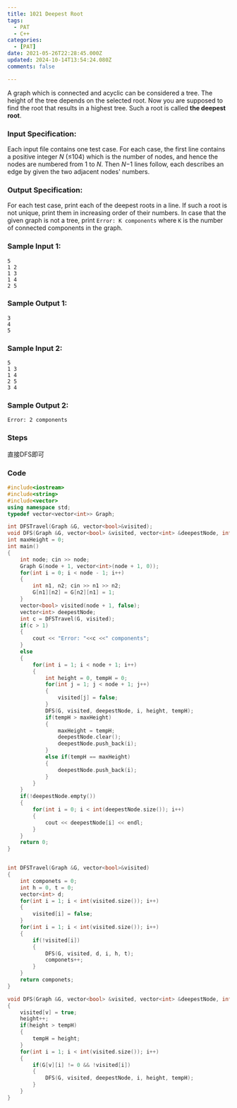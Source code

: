 ```yaml
---
title: 1021 Deepest Root
tags:
  - PAT
  - C++
categories:
  - [PAT]
date: 2021-05-26T22:28:45.000Z
updated: 2024-10-14T13:54:24.080Z
comments: false

---
```

A graph which is connected and acyclic can be considered a tree. The height of the tree depends on the selected root. Now you are supposed to find the root that results in a highest tree. Such a root is called **the deepest root**.
<!--more-->
### Input Specification:

Each input file contains one test case. For each case, the first line contains a positive integer *N* (≤104) which is the number of nodes, and hence the nodes are numbered from 1 to *N*. Then *N*−1 lines follow, each describes an edge by given the two adjacent nodes' numbers.

### Output Specification:

For each test case, print each of the deepest roots in a line. If such a root is not unique, print them in increasing order of their numbers. In case that the given graph is not a tree, print `Error: K components` where `K` is the number of connected components in the graph.

### Sample Input 1:

```shell
5
1 2
1 3
1 4
2 5
```

### Sample Output 1:

```shell
3
4
5
```

### Sample Input 2:

```shell
5
1 3
1 4
2 5
3 4
```

### Sample Output 2:

```shell
Error: 2 components
```

### Steps

直接DFS即可

### Code

```C++
#include<iostream>
#include<string>
#include<vector>
using namespace std;
typedef vector<vector<int>> Graph;

int DFSTravel(Graph &G, vector<bool>&visited);
void DFS(Graph &G, vector<bool> &visited, vector<int> &deepestNode, int v, int height,int&tempH);
int maxHeight = 0;
int main()
{
    int node; cin >> node;
    Graph G(node + 1, vector<int>(node + 1, 0));
    for(int i = 0; i < node - 1; i++)
    {
        int n1, n2; cin >> n1 >> n2;
        G[n1][n2] = G[n2][n1] = 1;
    }
    vector<bool> visited(node + 1, false);
    vector<int> deepestNode;
    int c = DFSTravel(G, visited);
    if(c > 1)
    {
        cout << "Error: "<<c <<" components";
    }
    else
    {
        for(int i = 1; i < node + 1; i++)
        {
            int height = 0, tempH = 0;
            for(int j = 1; j < node + 1; j++)
            {
                visited[j] = false;
            }
            DFS(G, visited, deepestNode, i, height, tempH);
            if(tempH > maxHeight)
            {
                maxHeight = tempH;
                deepestNode.clear();
                deepestNode.push_back(i);
            }
            else if(tempH == maxHeight)
            {
                deepestNode.push_back(i);
            }
        }
    }
    if(!deepestNode.empty())
    {
        for(int i = 0; i < int(deepestNode.size()); i++)
        {
            cout << deepestNode[i] << endl;
        }
    }
    return 0;
}


int DFSTravel(Graph &G, vector<bool>&visited)
{
    int componets = 0;
    int h = 0, t = 0;
    vector<int> d;
    for(int i = 1; i < int(visited.size()); i++)
    {
        visited[i] = false;
    }
    for(int i = 1; i < int(visited.size()); i++)
    {
        if(!visited[i])
        {
            DFS(G, visited, d, i, h, t);
            componets++;
        }
    }
    return componets;  
}

void DFS(Graph &G, vector<bool> &visited, vector<int> &deepestNode, int v, int height, int&tempH)
{
    visited[v] = true;
    height++;
    if(height > tempH)
    {
        tempH = height;
    }
    for(int i = 1; i < int(visited.size()); i++)
    {
        if(G[v][i] != 0 && !visited[i])
        {
            DFS(G, visited, deepestNode, i, height, tempH);
        }
    } 
}
```